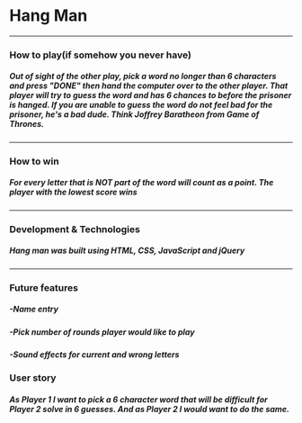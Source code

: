 # Hang Man

---

### How to play(if somehow you never have)

##### Out of sight of the other play, pick a word no longer than 6 characters and press "DONE" then hand the computer over to the other player. That player will try to guess the word and has 6 chances to before the prisoner is hanged. If you are unable to guess the word do not feel bad for the prisoner, he's a bad dude. Think Joffrey Baratheon from Game of Thrones.

---
### How to win
##### For every letter that is NOT part of the word will count as a point. The player with the lowest score wins

---
### Development & Technologies

##### Hang man was built using HTML, CSS, JavaScript and jQuery

---
### Future features

##### -Name entry
##### -Pick number of rounds player would like to play
##### -Sound effects for current and wrong letters

### User story

##### As Player 1 I want to pick a 6 character word that will be difficult for Player 2 solve in 6 guesses. And as Player 2 I would want to do the same.
